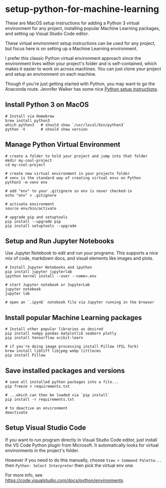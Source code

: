 # setup-python-for-machine-learning

These are MacOS setup instructions for adding a Python 3 virtual environment for any project, installing popular Machine Learning packages, and setting up Visual Studio Code editor.

These virtual environment setup instructions can be used for any project, but focus here is on setting up a Machine Learning environment.

I prefer this classic Python virtual environment approach since the environment lives within your project's folder and is self-contained, which makes it easier to work on across machines. You can just clone your project and setup an environment on each machine.

Though if you're just getting started with Python, you may want to go the Anaconda route. Jennifer Walker has some nice [Python setup instructions](https://jenfly.github.io/datajam-python/SETUP).

## Install Python 3 on MacOS

    # Install via Homebrew
    brew install python3
    which python3   # should show `/usr/local/bin/python3`
    python -V       # should show version

## Manage Python Virtual Environment

    # create a folder to hold your project and jump into that folder
    mkdir my-cool-project
    cd my-cool-project

    # create new virtual environment in your projects folder
    # venv is the standard way of creating virtual envs on Python
    python3 -m venv env

    # add "env" to your .gitignore so env is never checked-in
    echo "env" > .gitignore

    # activate environment
    source env/bin/activate

    # upgrade pip and setuptools
    pip install --upgrade pip
    pip install setuptools --upgrade

## Setup and Run Jupyter Notebooks

Use Jupyter Notebook to edit and run your programs. This supports a nice mix of code, markdown docs, and visual elements like images and plots.

    # Install Jupyter Notebooks and ipython
    pip install jupyter jupyterlab
    ipython kernel install --user --name=.env

    # start Jupyter notebook or JupyterLab
    jupyter notebook
    jupyter lab

    # open an `.ipynb` notebook file via Jupyter running in the browser

## Install popular Machine Learning packages

    # Install other popular libraries as desired
    pip install numpy pandas matplotlib seaborn plotly
    pip install tensorflow scikit-learn

    # if you're doing image processing install Pillow (PIL fork)
    brew install libtiff libjpeg webp littlecms
    pip install Pillow

## Save installed packages and versions

    # save all installed python packages into a file...
    pip freeze > requirements.txt

    # ...which can then be loaded via `pip install`
    pip install -r requirements.txt

    # to deactive an environment
    deactivate

## Setup Visual Studio Code

If you want to run program directly in Visual Studio Code editor, just install the VS Code Python plugin from Microsoft. It automatically looks for virtual environments in the project's folder.

However if you need to do this manually, choose `View > Command Palette...` then `Python: Select Interpreter` then pick the virtual env one.

For more info, see <https://code.visualstudio.com/docs/python/environments>.
